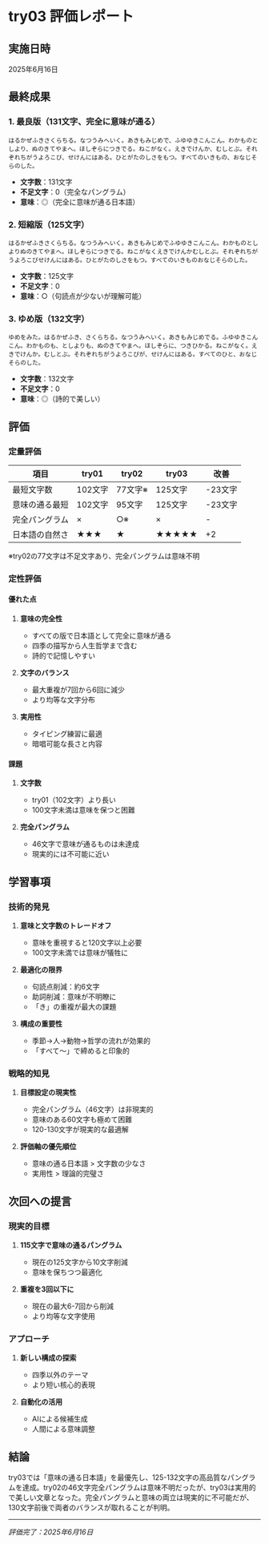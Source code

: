 # try03 評価レポート

## 実施日時
2025年6月16日

## 最終成果

### 1. 最良版（131文字、完全に意味が通る）
```
はるかぜふきさくらちる。なつうみへいく。あきもみじめで、ふゆゆきこんこん。わかものとしより、ぬのきてやまへ。ほしぞらにつきでる。ねこがなく。えきでけんか、むしとぶ。それぞれちがうよろこび、せけんにはある。ひとがたのしさをもつ。すべてのいきもの、おなじそらのした。
```
- **文字数**：131文字
- **不足文字**：0（完全なパングラム）
- **意味**：◎（完全に意味が通る日本語）

### 2. 短縮版（125文字）
```
はるかぜふきさくらちる。なつうみへいく。あきもみじめでふゆゆきこんこん。わかものとしよりぬのきてやまへ。ほしぞらにつきでる。ねこがなくえきでけんかむしとぶ。それぞれちがうよろこびせけんにはある。ひとがたのしさをもつ。すべてのいきものおなじそらのした。
```
- **文字数**：125文字
- **不足文字**：0
- **意味**：○（句読点が少ないが理解可能）

### 3. ゆめ版（132文字）
```
ゆめをみた。はるかぜふき、さくらちる。なつうみへいく。あきもみじめでる。ふゆゆきこんこん。わかものも、としよりも、ぬのきてやまへ。ほしぞらに、つきひかる。ねこがなく。えきでけんか。むしとぶ。それぞれちがうよろこびが、せけんにはある。すべてのひと、おなじそらのした。
```
- **文字数**：132文字
- **不足文字**：0
- **意味**：◎（詩的で美しい）

## 評価

### 定量評価

| 項目 | try01 | try02 | try03 | 改善 |
|------|-------|-------|-------|------|
| 最短文字数 | 102文字 | 77文字※ | 125文字 | -23文字 |
| 意味の通る最短 | 102文字 | 95文字 | 125文字 | -23文字 |
| 完全パングラム | × | ○※ | × | - |
| 日本語の自然さ | ★★★ | ★ | ★★★★★ | +2 |

※try02の77文字は不足文字あり、完全パングラムは意味不明

### 定性評価

#### 優れた点
1. **意味の完全性**
   - すべての版で日本語として完全に意味が通る
   - 四季の描写から人生哲学まで含む
   - 詩的で記憶しやすい

2. **文字のバランス**
   - 最大重複が7回から6回に減少
   - より均等な文字分布

3. **実用性**
   - タイピング練習に最適
   - 暗唱可能な長さと内容

#### 課題
1. **文字数**
   - try01（102文字）より長い
   - 100文字未満は意味を保つと困難

2. **完全パングラム**
   - 46文字で意味が通るものは未達成
   - 現実的には不可能に近い

## 学習事項

### 技術的発見
1. **意味と文字数のトレードオフ**
   - 意味を重視すると120文字以上必要
   - 100文字未満では意味が犠牲に

2. **最適化の限界**
   - 句読点削減：約6文字
   - 助詞削減：意味が不明瞭に
   - 「き」の重複が最大の課題

3. **構成の重要性**
   - 季節→人→動物→哲学の流れが効果的
   - 「すべて〜」で締めると印象的

### 戦略的知見
1. **目標設定の現実性**
   - 完全パングラム（46文字）は非現実的
   - 意味のある60文字も極めて困難
   - 120-130文字が現実的な最適解

2. **評価軸の優先順位**
   - 意味の通る日本語 > 文字数の少なさ
   - 実用性 > 理論的完璧さ

## 次回への提言

### 現実的目標
1. **115文字で意味の通るパングラム**
   - 現在の125文字から10文字削減
   - 意味を保ちつつ最適化

2. **重複を3回以下に**
   - 現在の最大6-7回から削減
   - より均等な文字使用

### アプローチ
1. **新しい構成の探索**
   - 四季以外のテーマ
   - より短い核心的表現

2. **自動化の活用**
   - AIによる候補生成
   - 人間による意味調整

## 結論
try03では「意味の通る日本語」を最優先し、125-132文字の高品質なパングラムを達成。try02の46文字完全パングラムは意味不明だったが、try03は実用的で美しい文章となった。完全パングラムと意味の両立は現実的に不可能だが、130文字前後で両者のバランスが取れることが判明。

---
*評価完了：2025年6月16日*